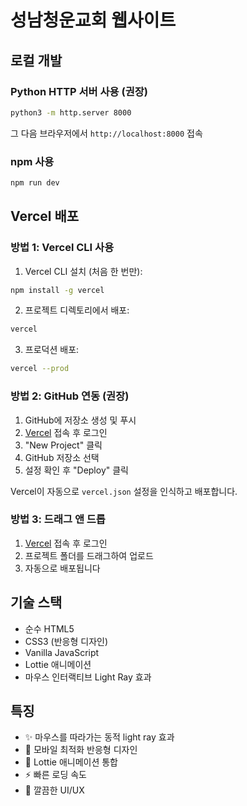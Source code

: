 # 성남청운교회 웹사이트

## 로컬 개발

### Python HTTP 서버 사용 (권장)
```bash
python3 -m http.server 8000
```

그 다음 브라우저에서 `http://localhost:8000` 접속

### npm 사용
```bash
npm run dev
```

## Vercel 배포

### 방법 1: Vercel CLI 사용

1. Vercel CLI 설치 (처음 한 번만):
```bash
npm install -g vercel
```

2. 프로젝트 디렉토리에서 배포:
```bash
vercel
```

3. 프로덕션 배포:
```bash
vercel --prod
```

### 방법 2: GitHub 연동 (권장)

1. GitHub에 저장소 생성 및 푸시
2. [Vercel](https://vercel.com) 접속 후 로그인
3. "New Project" 클릭
4. GitHub 저장소 선택
5. 설정 확인 후 "Deploy" 클릭

Vercel이 자동으로 `vercel.json` 설정을 인식하고 배포합니다.

### 방법 3: 드래그 앤 드롭

1. [Vercel](https://vercel.com) 접속 후 로그인
2. 프로젝트 폴더를 드래그하여 업로드
3. 자동으로 배포됩니다

## 기술 스택

- 순수 HTML5
- CSS3 (반응형 디자인)
- Vanilla JavaScript
- Lottie 애니메이션
- 마우스 인터랙티브 Light Ray 효과

## 특징

- ✨ 마우스를 따라가는 동적 light ray 효과
- 📱 모바일 최적화 반응형 디자인
- 🎨 Lottie 애니메이션 통합
- ⚡ 빠른 로딩 속도
- 🎯 깔끔한 UI/UX

